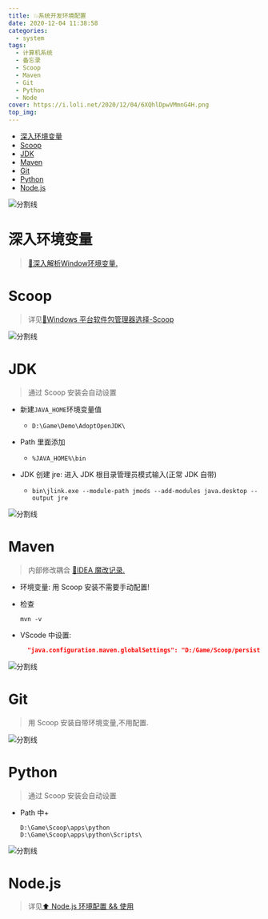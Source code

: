 ```yaml
---
title: 💥系统开发环境配置
date: 2020-12-04 11:38:58
categories:
  - system
tags:
  - 计算机系统
  - 备忘录
  - Scoop
  - Maven
  - Git
  - Python
  - Node
cover: https://i.loli.net/2020/12/04/6XQhlDpwVMmnG4H.png
top_img:
---
```


<!--
 * @Author: Weidows
 * @Date: 2020-12-04 11:38:58
 * @LastEditors: Weidows
 * @LastEditTime: 2021-03-07 16:46:32
 * @FilePath: \Weidowsd:\Game\Github\Blog-private\source\_posts\system\system_variable.md
 * @Description:
-->

- [深入环境变量](#深入环境变量)
- [Scoop](#scoop)
- [JDK](#jdk)
- [Maven](#maven)
- [Git](#git)
- [Python](#python)
- [Node.js](#nodejs)

![分割线](https://cdn.jsdelivr.net/gh/Weidows/Images@master/img/divider.png)

# 深入环境变量

> [🎇深入解析Window环境变量.](../深入环境变量)

# Scoop

> 详见[🙌Windows 平台软件包管理器选择-Scoop](../Scoop.md)

![分割线](https://cdn.jsdelivr.net/gh/Weidows/Images@master/img/divider.png)

# JDK

> 通过 Scoop 安装会自动设置

- 新建`JAVA_HOME`环境变量值
  - `D:\Game\Demo\AdoptOpenJDK\`
- Path 里面添加
  - `%JAVA_HOME%\bin`
- JDK 创建 jre: 进入 JDK 根目录管理员模式输入(正常 JDK 自带)

  - `bin\jlink.exe --module-path jmods --add-modules java.desktop --output jre`

![分割线](https://cdn.jsdelivr.net/gh/Weidows/Images@master/img/divider.png)

# Maven

> 内部修改耦合 [🎉IDEA 魔改记录.](../../IDEA/Modification#Maven)

- 环境变量: 用 Scoop 安装不需要手动配置!

- 检查

  ```shell
  mvn -v
  ```

- VScode 中设置:

  ```json
    "java.configuration.maven.globalSettings": "D:/Game/Scoop/persist/maven/conf/settings.xml",
  ```

![分割线](https://cdn.jsdelivr.net/gh/Weidows/Images@master/img/divider.png)

# Git

> 用 Scoop 安装自带环境变量,不用配置.

![分割线](https://cdn.jsdelivr.net/gh/Weidows/Images@master/img/divider.png)

# Python

> 通过 Scoop 安装会自动设置

- Path 中+
  ```
  D:\Game\Scoop\apps\python
  D:\Game\Scoop\apps\python\Scripts\
  ```

![分割线](https://cdn.jsdelivr.net/gh/Weidows/Images@master/img/divider.png)

# Node.js

> 详见[⬆ Node.js 环境配置 && 使用](../../Web/Node.js/node.md)
